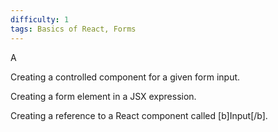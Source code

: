 ```yaml
---
difficulty: 1
tags: Basics of React, Forms
---
```


A


Creating a controlled component for a given form input.


Creating a form element in a JSX expression.


Creating a reference to a React component called [b]Input[/b].

